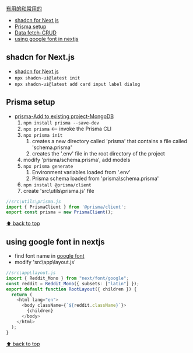 [有用的和常用的](#top)

- [shadcn for Next.js](#shadcn-for-nextjs)
- [Prisma setup](#prisma-setup)
- [Data fetch-CRUD](https://github.com/honggzb/Study-General/blob/master/React/NextJS/NextJs%E5%AD%A6%E4%B9%A0-Data%20Fetching.md)
- [using google font in nextjs](#using-google-font-in-nextjs)

## shadcn for Next.js

- [shadcn for Next.js](https://ui.shadcn.com/docs/installation/next)
- `npx shadcn-ui@latest init`
- `npx shadcn-ui@latest add card input label dialog`

## Prisma setup

- [prisma-Add to existing project-MongoDB](https://www.prisma.io/docs/getting-started/setup-prisma/add-to-existing-project/mongodb-typescript-mongodb)
  1. `npm install prisma --save-dev`
  2.  `npx prisma`  <-- invoke the Prisma CLI
  3.  `npx prisma init`
      1.  creates a new directory called 'prisma' that contains a file called 'schema.prisma'
      2.  creates the '.env' file in the root directory of the project
  4. modify 'prisma/schema.prisma', add models
  5. `npx prisma generate`
     1. Environment variables loaded from '.env'
     2. Prisma schema loaded from 'prisma\schema.prisma'
  6. `npm install @prisma/client`
  7. create 'src\utils\prisma.js' file

```ts
//src\utils\prisma.js
import { PrismaClient } from '@prisma/client';
export const prisma = new PrismaClient();
```

[⬆ back to top](#top)

## using google font in nextjs

- find font name in [google font](https://fonts.google.com/)
- modify 'src\app\layout.js'

```ts
//src\app\layout.js
import { Reddit_Mono } from "next/font/google";
const reddit = Reddit_Mono({ subsets: ["latin"] });
export default function RootLayout({ children }) {
  return (
    <html lang="en">
      <body className={`${reddit.className}`}>
        {children}
      </body>
    </html>
  );
}
```

[⬆ back to top](#top)

